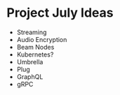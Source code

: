 # Project July Ideas

+ Streaming
+ Audio Encryption
+ Beam Nodes
+ Kubernetes?
+ Umbrella
+ Plug
+ GraphQL
+ gRPC
